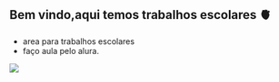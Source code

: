 ## Bem vindo,aqui temos trabalhos escolares 🫀

- area para trabalhos escolares
- faço aula pelo alura.


![](https://tenor.com/pt-BR/view/plongus-mcnyale-cat-party-rave-gif-15169123526728331276)




